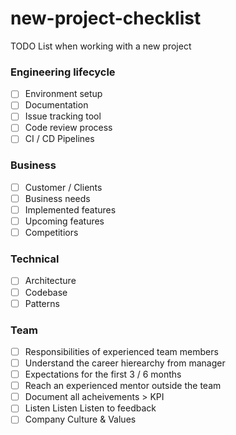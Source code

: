 # new-project-checklist
TODO List when working with a new project

### Engineering lifecycle
- [ ] Environment setup
- [ ] Documentation
- [ ] Issue tracking tool
- [ ] Code review process
- [ ] CI / CD Pipelines

### Business
- [ ] Customer / Clients
- [ ] Business needs
- [ ] Implemented features
- [ ] Upcoming features
- [ ] Competitiors

### Technical
- [ ] Architecture
- [ ] Codebase
- [ ] Patterns

### Team
- [ ] Responsibilities of experienced team members
- [ ] Understand the career hierearchy from manager
- [ ] Expectations for the first 3 / 6 months
- [ ] Reach an experienced mentor outside the team
- [ ] Document all acheivements > KPI
- [ ] Listen Listen Listen to feedback
- [ ] Company Culture & Values
